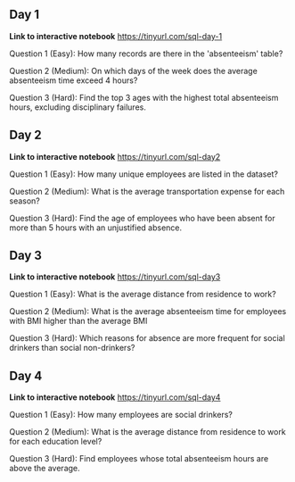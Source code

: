 ## Day 1

**Link to interactive notebook** https://tinyurl.com/sql-day-1

Question 1 (Easy):
How many records are there in the 'absenteeism' table? 


Question 2 (Medium):
On which days of the week does the average absenteeism time exceed 4 hours? 


Question 3 (Hard):
Find the top 3 ages with the highest total absenteeism hours, excluding disciplinary failures.

## Day 2

**Link to interactive notebook** https://tinyurl.com/sql-day2

Question 1 (Easy):
How many unique employees are listed in the dataset?

Question 2 (Medium):
What is the average transportation expense for each season?

Question 3 (Hard):
Find the age of employees who have been absent for more than 5 hours with an unjustified absence.

## Day 3

**Link to interactive notebook** https://tinyurl.com/sql-day3

Question 1 (Easy):
What is the average distance from residence to work? 

Question 2 (Medium):
What is the average absenteeism time for employees with BMI higher than the average BMI

Question 3 (Hard):
Which reasons for absence are more frequent for social drinkers than social non-drinkers?

## Day 4 

**Link to interactive notebook** https://tinyurl.com/sql-day4

Question 1 (Easy):
How many employees are social drinkers?

Question 2 (Medium):
What is the average distance from residence to work for each education level?

Question 3 (Hard):
Find employees whose total absenteeism hours are above the average. 